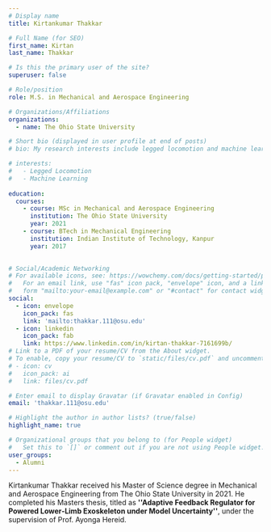 ```yaml
---
# Display name
title: Kirtankumar Thakkar

# Full Name (for SEO)
first_name: Kirtan 
last_name: Thakkar

# Is this the primary user of the site?
superuser: false

# Role/position
role: M.S. in Mechanical and Aerospace Engineering 

# Organizations/Affiliations
organizations:
  - name: The Ohio State University

# Short bio (displayed in user profile at end of posts)
# bio: My research interests include legged locomotion and machine learning.

# interests:
#   - Legged Locomotion
#   - Machine Learning
  
education:
  courses:
    - course: MSc in Mechanical and Aerospace Engineering 
      institution: The Ohio State University
      year: 2021
    - course: BTech in Mechanical Engineering 
      institution: Indian Institute of Technology, Kanpur
      year: 2017
      

# Social/Academic Networking
# For available icons, see: https://wowchemy.com/docs/getting-started/page-builder/#icons
#   For an email link, use "fas" icon pack, "envelope" icon, and a link in the
#   form "mailto:your-email@example.com" or "#contact" for contact widget.
social:
  - icon: envelope
    icon_pack: fas
    link: 'mailto:thakkar.111@osu.edu'
  - icon: linkedin
    icon_pack: fab
    link: https://www.linkedin.com/in/kirtan-thakkar-7161699b/
# Link to a PDF of your resume/CV from the About widget.
# To enable, copy your resume/CV to `static/files/cv.pdf` and uncomment the lines below.
# - icon: cv
#   icon_pack: ai
#   link: files/cv.pdf

# Enter email to display Gravatar (if Gravatar enabled in Config)
email: 'thakkar.111@osu.edu'

# Highlight the author in author lists? (true/false)
highlight_name: true

# Organizational groups that you belong to (for People widget)
#   Set this to `[]` or comment out if you are not using People widget.
user_groups:
  - Alumni
---
```


Kirtankumar Thakkar received his Master of Science degree in Mechanical and Aerospace Engineering from The Ohio State University in 2021. He completed his Masters thesis, titled as **''Adaptive Feedback Regulator for Powered Lower‐Limb Exoskeleton under Model Uncertainty''**, under the supervision of Prof. Ayonga Hereid.
